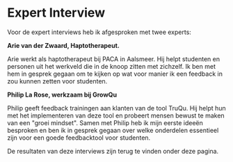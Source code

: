 # Expert Interview

Voor de expert interviews heb ik afgesproken met twee experts:

**Arie van der Zwaard, Haptotherapeut.**

Arie werkt als haptotherapeut bij PACA in Aalsmeer. Hij helpt studenten en personen uit het werkveld die in de knoop zitten met zichzelf. Ik ben met hem in gesprek gegaan om te kijken op wat voor manier ik een feedback in zou kunnen zetten voor studenten.

**Philip La Rose, werkzaam bij GrowQu**

Philip geeft feedback trainingen aan klanten van de tool TruQu. Hij helpt hun met het implementeren van deze tool en probeert mensen bewust te maken van een "groei mindset". Samen met Philip heb ik mijn eerste ideeën besproken en ben ik in gesprek gegaan over welke onderdelen essentieel zijn voor een goede feedbacktool voor studenten.

De resultaten van deze interviews zijn terug te vinden onder deze pagina.

